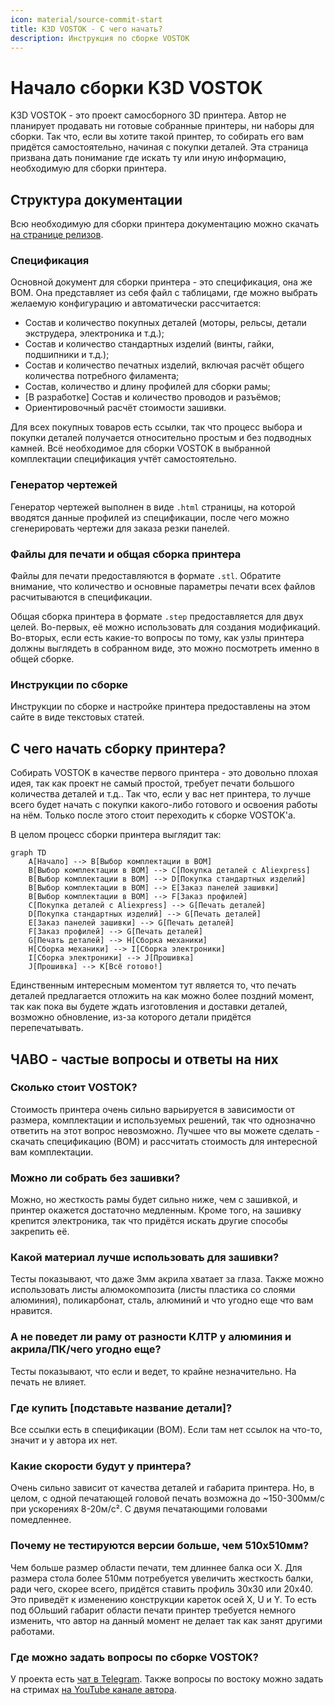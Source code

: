 ```yaml
---
icon: material/source-commit-start
title: K3D VOSTOK - С чего начать?
description: Инструкция по сборке VOSTOK
---
```


# Начало сборки K3D VOSTOK

K3D VOSTOK - это проект самосборного 3D принтера. Автор не планирует продавать ни готовые собранные принтеры, ни наборы для сборки. Так что, если вы хотите такой принтер, то собирать его вам придётся самостоятельно, начиная с покупки деталей. Эта страница призвана дать понимание где искать ту или иную информацию, необходимую для сборки принтера.

## Структура документации

Всю необходимую для сборки принтера документацию можно скачать [на странице релизов](./releases.md).

### Спецификация

Основной документ для сборки принтера - это спецификация, она же BOM. Она представляет из себя файл с таблицами, где можно выбрать желаемую конфигурацию и автоматически рассчитается:

- Состав и количество покупных деталей (моторы, рельсы, детали экструдера, электроника и т.д.);
- Состав и количество стандартных изделий (винты, гайки, подшипники и т.д.);
- Состав и количество печатных изделий, включая расчёт общего количества потребного филамента;
- Состав, количество и длину профилей для сборки рамы;
- [В разработке] Состав и количество проводов и разъёмов;
- Ориентировочный расчёт стоимости зашивки.

Для всех покупных товаров есть ссылки, так что процесс выбора и покупки деталей получается относительно простым и без подводных камней. Всё необходимое для сборки VOSTOK в выбранной комплектации спецификация учтёт самостоятельно.

### Генератор чертежей

Генератор чертежей выполнен в виде `.html` страницы, на которой вводятся данные профилей из спецификации, после чего можно сгенерировать чертежи для заказа резки панелей.

### Файлы для печати и общая сборка принтера

Файлы для печати предоставляются в формате `.stl`. Обратите внимание, что количество и основные параметры печати всех файлов расчитываются в спецификации.

Общая сборка принтера в формате `.step` предоставляется для двух целей. Во-первых, её можно использовать для создания модификаций. Во-вторых, если есть какие-то вопросы по тому, как узлы принтера должны выглядеть в собранном виде, это можно посмотреть именно в общей сборке.

### Инструкции по сборке

Инструкции по сборке и настройке принтера предоставлены на этом сайте в виде текстовых статей. 

## С чего начать сборку принтера?

Собирать VOSTOK в качестве первого принтера - это довольно плохая идея, так как проект не самый простой, требует печати большого количества деталей и т.д.. Так что, если у вас нет принтера, то лучше всего будет начать с покупки какого-либо готового и освоения работы на нём. Только после этого стоит переходить к сборке VOSTOK'а. 

В целом процесс сборки принтера выглядит так:

``` mermaid
graph TD
    A[Начало] --> B[Выбор комплектации в BOM]
    B[Выбор комплектации в BOM] --> C[Покупка деталей с Aliexpress]
    B[Выбор комплектации в BOM] --> D[Покупка стандартных изделий]
    B[Выбор комплектации в BOM] --> E[Заказ панелей зашивки]
    B[Выбор комплектации в BOM] --> F[Заказ профилей]
    C[Покупка деталей с Aliexpress] --> G[Печать деталей]
    D[Покупка стандартных изделий] --> G[Печать деталей]
    E[Заказ панелей зашивки] --> G[Печать деталей]
    F[Заказ профилей] --> G[Печать деталей]
    G[Печать деталей] --> H[Сборка механики]
    H[Сборка механики] --> I[Сборка электроники]
    I[Сборка электроники] --> J[Прошивка]
    J[Прошивка] --> K[Всё готово!]
```

Единственным интересным моментом тут является то, что печать деталей предлагается отложить на как можно более поздний момент, так как пока вы будете ждать изготовления и доставки деталей, возможно обновление, из-за которого детали придётся перепечатывать.

## ЧАВО - частые вопросы и ответы на них

### Сколько стоит VOSTOK?

Стоимость принтера очень сильно варьируется в зависимости от размера, комплектации и используемых решений, так что однозначно ответить на этот вопрос невозможно. Лучшее что вы можете сделать - скачать спецификацию (BOM) и рассчитать стоимость для интересной вам комплектации.

### Можно ли собрать без зашивки?

Можно, но жесткость рамы будет сильно ниже, чем с зашивкой, и принтер окажется достаточно медленным. Кроме того, на зашивку крепится электроника, так что придётся искать другие способы закрепить её.

### Какой материал лучше использовать для зашивки?

Тесты показывают, что даже 3мм акрила хватает за глаза. Также можно использовать листы алюмокомпозита (листы пластика со слоями алюминия), поликарбонат, сталь, алюминий и что угодно еще что вам нравится.

### А не поведет ли раму от разности КЛТР у алюминия и акрила/ПК/чего угодно еще?

Тесты показывают, что если и ведет, то крайне незначительно. На печать не влияет.

### Где купить [подставьте название детали]?

Все ссылки есть в спецификации (BOM). Если там нет ссылок на что-то, значит и у автора их нет.

### Какие скорости будут у принтера?

Очень сильно зависит от качества деталей и габарита принтера. Но, в целом, с одной печатающей головой печать возможна до ~150-300мм/с при ускорениях 8-20м/с². С двумя печатающими головами помедленнее.

### Почему не тестируются версии больше, чем 510х510мм?

Чем больше размер области печати, тем длиннее балка оси X. Для размера стола более 510мм потребуется увеличить жесткость балки, ради чего, скорее всего, придётся ставить профиль 30х30 или 20х40. Это приведёт к изменению конструкции кареток осей X, U и Y. То есть под бОльший габарит области печати принтер требуется немного изменить, что автор на данный момент не делает так как занят другими работами.

### Где можно задать вопросы по сборке VOSTOK?

У проекта есть [чат в Telegram](https://t.me/k3d_vostok). Также вопросы по востоку можно задать на стримах [на YouTube канале автора](https://www.youtube.com/@SorkinDmitry).
